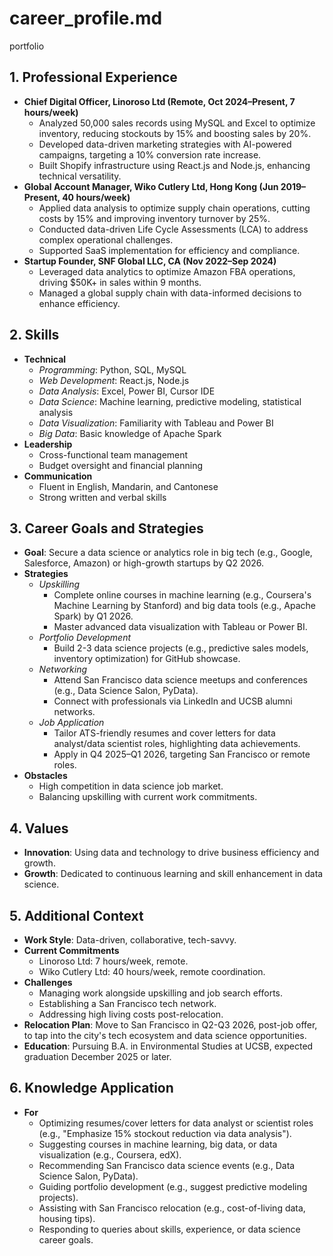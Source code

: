 # career_profile.md
portfolio
## 1. Professional Experience

- **Chief Digital Officer, Linoroso Ltd (Remote, Oct 2024–Present, 7 hours/week)**
    - Analyzed 50,000 sales records using MySQL and Excel to optimize inventory, reducing stockouts by 15% and boosting sales by 20%.
    - Developed data-driven marketing strategies with AI-powered campaigns, targeting a 10% conversion rate increase.
    - Built Shopify infrastructure using React.js and Node.js, enhancing technical versatility.
- **Global Account Manager, Wiko Cutlery Ltd, Hong Kong (Jun 2019–Present, 40 hours/week)**
    - Applied data analysis to optimize supply chain operations, cutting costs by 15% and improving inventory turnover by 25%.
    - Conducted data-driven Life Cycle Assessments (LCA) to address complex operational challenges.
    - Supported SaaS implementation for efficiency and compliance.
- **Startup Founder, SNF Global LLC, CA (Nov 2022–Sep 2024)**
    - Leveraged data analytics to optimize Amazon FBA operations, driving $50K+ in sales within 9 months.
    - Managed a global supply chain with data-informed decisions to enhance efficiency.

## 2. Skills

- **Technical**
    - *Programming*: Python, SQL, MySQL
    - *Web Development*: React.js, Node.js
    - *Data Analysis*: Excel, Power BI, Cursor IDE
    - *Data Science*: Machine learning, predictive modeling, statistical analysis
    - *Data Visualization*: Familiarity with Tableau and Power BI
    - *Big Data*: Basic knowledge of Apache Spark
- **Leadership**
    - Cross-functional team management
    - Budget oversight and financial planning
- **Communication**
    - Fluent in English, Mandarin, and Cantonese
    - Strong written and verbal skills

## 3. Career Goals and Strategies

- **Goal**: Secure a data science or analytics role in big tech (e.g., Google, Salesforce, Amazon) or high-growth startups by Q2 2026.
- **Strategies**
    - *Upskilling*
        - Complete online courses in machine learning (e.g., Coursera's Machine Learning by Stanford) and big data tools (e.g., Apache Spark) by Q1 2026.
        - Master advanced data visualization with Tableau or Power BI.
    - *Portfolio Development*
        - Build 2-3 data science projects (e.g., predictive sales models, inventory optimization) for GitHub showcase.
    - *Networking*
        - Attend San Francisco data science meetups and conferences (e.g., Data Science Salon, PyData).
        - Connect with professionals via LinkedIn and UCSB alumni networks.
    - *Job Application*
        - Tailor ATS-friendly resumes and cover letters for data analyst/data scientist roles, highlighting data achievements.
        - Apply in Q4 2025–Q1 2026, targeting San Francisco or remote roles.
- **Obstacles**
    - High competition in data science job market.
    - Balancing upskilling with current work commitments.

## 4. Values

- **Innovation**: Using data and technology to drive business efficiency and growth.
- **Growth**: Dedicated to continuous learning and skill enhancement in data science.

## 5. Additional Context

- **Work Style**: Data-driven, collaborative, tech-savvy.
- **Current Commitments**
    - Linoroso Ltd: 7 hours/week, remote.
    - Wiko Cutlery Ltd: 40 hours/week, remote coordination.
- **Challenges**
    - Managing work alongside upskilling and job search efforts.
    - Establishing a San Francisco tech network.
    - Addressing high living costs post-relocation.
- **Relocation Plan**: Move to San Francisco in Q2-Q3 2026, post-job offer, to tap into the city's tech ecosystem and data science opportunities.
- **Education**: Pursuing B.A. in Environmental Studies at UCSB, expected graduation December 2025 or later.

## 6. Knowledge Application

- **For**
    - Optimizing resumes/cover letters for data analyst or scientist roles (e.g., "Emphasize 15% stockout reduction via data analysis").
    - Suggesting courses in machine learning, big data, or data visualization (e.g., Coursera, edX).
    - Recommending San Francisco data science events (e.g., Data Science Salon, PyData).
    - Guiding portfolio development (e.g., suggest predictive modeling projects).
    - Assisting with San Francisco relocation (e.g., cost-of-living data, housing tips).
    - Responding to queries about skills, experience, or data science career goals.
